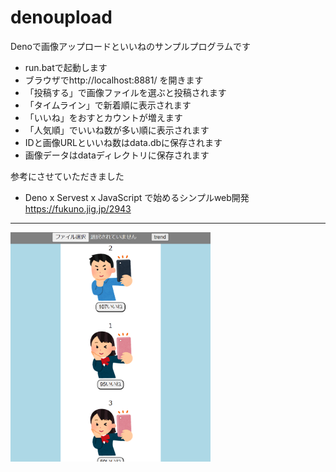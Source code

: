 # denoupload

Denoで画像アップロードといいねのサンプルプログラムです
* run.batで起動します
* ブラウザでhttp://localhost:8881/ を開きます
* 「投稿する」で画像ファイルを選ぶと投稿されます
* 「タイムライン」で新着順に表示されます
* 「いいね」をおすとカウントが増えます
* 「人気順」でいいね数が多い順に表示されます
* IDと画像URLといいね数はdata.dbに保存されます
* 画像データはdataディレクトリに保存されます

参考にさせていただきました
* Deno x Servest x JavaScript で始めるシンプルweb開発　https://fukuno.jig.jp/2943
***
<img src="https://github.com/ninja03/denoupload/blob/main/ss4.png" width="320">
